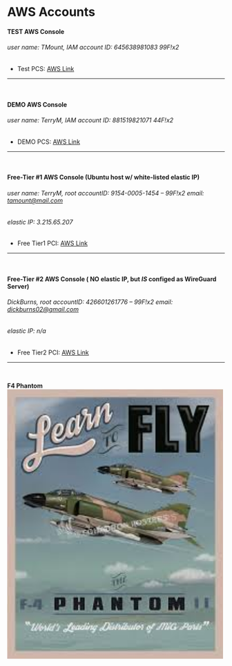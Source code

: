 # AWS Accounts 

<!--
- Markdown quick reference: [Markdown Guide](https://www.markdownguide.org/basic-syntax/)
-->

#### TEST AWS Console 

###### user name: TMount, IAM account ID: 645638981083   99F!x2

- Test PCS: [AWS Link](https://us-east-1.console.aws.amazon.com/console/home?region=us-east-1#%20accountID:%20881519821071)

---

<br>


#### DEMO AWS Console 

###### user name: TerryM, IAM account ID: 881519821071  44F!x2

- DEMO PCS: [AWS Link](https://us-east-1.console.aws.amazon.com/console/home?region=us-east-1#%20accountID:%881519821071)

---

<br>

#### Free-Tier #1 AWS Console (Ubuntu host w/ white-listed elastic IP)

###### user name: TerryM, root accountID: 9154-0005-1454 – 99F!x2 email: tamount@mail.com 
###### elastic IP: 3.215.65.207 

- Free Tier1 PCI: [AWS Link](https://us-east-1.console.aws.amazon.com/console/home?region=us-east-1#)


---

<br> 

#### Free-Tier #2 AWS Console ( NO elastic IP, but ***IS*** configed as WireGuard Server)

###### DickBurns, root accountID: 426601261776 – 99F!x2 email: dickburns02@gmail.com
###### elastic IP: n/a 

- Free Tier2 PCI: [AWS Link](https://us-east-1.console.aws.amazon.com/console/home?region=us-east-1#)

---

<br>

**F4 Phantom** 
<img src="../assets/phantomF41.jfif" alt="drawing" width="500"/>
